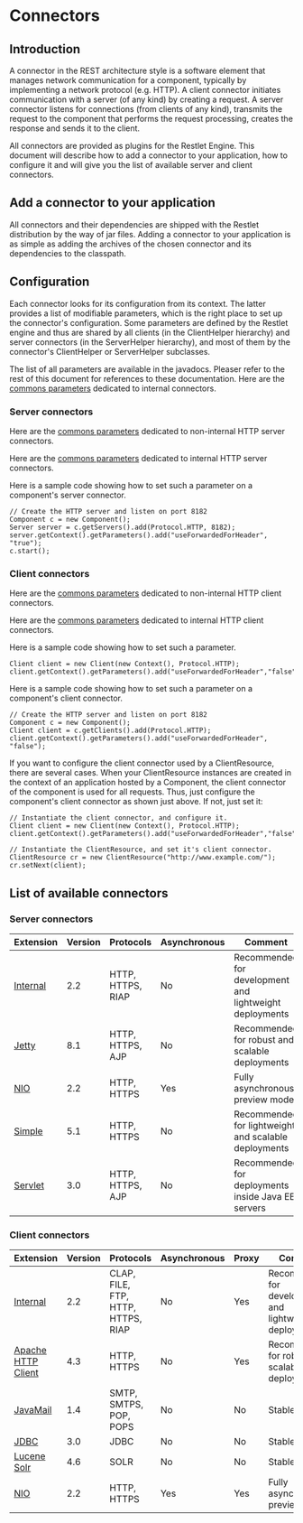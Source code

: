 # Connectors

## Introduction

A connector in the REST architecture style is a software element that
manages network communication for a component, typically by implementing
a network protocol (e.g. HTTP). A client connector initiates
communication with a server (of any kind) by creating a request. A
server connector listens for connections (from clients of any kind),
transmits the request to the component that performs the request
processing, creates the response and sends it to the client.

All connectors are provided as plugins for the Restlet Engine. This
document will describe how to add a connector to your application, how
to configure it and will give you the list of available server and
client connectors.

## Add a connector to your application

All connectors and their dependencies are shipped with the Restlet
distribution by the way of jar files. Adding a connector to your
application is as simple as adding the archives of the chosen connector
and its dependencies to the classpath.

## Configuration

Each connector looks for its configuration from its context. The latter
provides a list of modifiable parameters, which is the right place to
set up the connector's configuration. Some parameters are defined by the
Restlet engine and thus are shared by all clients (in the ClientHelper
hierarchy) and server connectors (in the ServerHelper hierarchy), and
most of them by the connector's ClientHelper or ServerHelper subclasses.

The list of all parameters are available in the javadocs. Pleaser refer
to the rest of this document for references to these documentation. Here
are the [commons
parameters](javadocs://jse/engine/org/restlet/engine/connector/BaseHelper.html)
dedicated to internal connectors.

### Server connectors

Here are the [commons
parameters](javadocs://jse/engine/org/restlet/engine/adapter/HttpServerHelper.html)
dedicated to non-internal HTTP server connectors.

Here are the [commons
parameters](javadocs://jse/engine/org/restlet/engine/connector/ServerConnectionHelper.html)
dedicated to internal HTTP server connectors.

Here is a sample code showing how to set such a parameter on a
component's server connector.

    // Create the HTTP server and listen on port 8182
    Component c = new Component();
    Server server = c.getServers().add(Protocol.HTTP, 8182);
    server.getContext().getParameters().add("useForwardedForHeader", "true");
    c.start();

### Client connectors

Here are the [commons parameters](javadocs://jse/engine/org/restlet/engine/adapter/HttpClientHelper.html)
dedicated to non-internal HTTP client connectors.

Here are the [commons parameters](javadocs://jse/engine/org/restlet/engine/connector/ClientConnectionHelper.html)
dedicated to internal HTTP client connectors.

Here is a sample code showing how to set such a parameter.

    Client client = new Client(new Context(), Protocol.HTTP);
    client.getContext().getParameters().add("useForwardedForHeader","false");

Here is a sample code showing how to set such a parameter on a
component's client connector.

    // Create the HTTP server and listen on port 8182
    Component c = new Component();
    Client client = c.getClients().add(Protocol.HTTP);
    client.getContext().getParameters().add("useForwardedForHeader", "false");

If you want to configure the client connector used by a ClientResource,
there are several cases. When your ClientResource instances are created
in the context of an application hosted by a Component, the client
connector of the component is used for all requests. Thus, just
configure the component's client connector as shown just above. If not,
just set it:

    // Instantiate the client connector, and configure it.
    Client client = new Client(new Context(), Protocol.HTTP);
    client.getContext().getParameters().add("useForwardedForHeader","false");

    // Instantiate the ClientResource, and set it's client connector.
    ClientResource cr = new ClientResource("http://www.example.com/");
    cr.setNext(client);

## List of available connectors

### Server connectors

Extension | Version | Protocols | Asynchronous | Comment
--------- | ------- | --------- | ------------ | ---------
[Internal](guide:///core/engine/internal-connectors "Internal connectors") | 2.2 | HTTP, HTTPS, RIAP | No | Recommended for development and lightweight deployments
[Jetty](guide:///extensions/jetty "Eclipse Jetty extension") | 8.1 | HTTP, HTTPS, AJP | No | Recommended for robust and scalable deployments
[NIO](guide:///extensions/nio "NIO extension") | 2.2 | HTTP, HTTPS | Yes | Fully asynchronous, preview mode
[Simple](guide:///extensions/simple "Simple Framework extension") | 5.1 | HTTP, HTTPS | No | Recommended for lightweight and scalable deployments
[Servlet](guide:///extensions/servlet "Servlet extension") | 3.0 | HTTP, HTTPS, AJP | No | Recommended for deployments inside Java EE servers

### Client connectors

Extension | Version | Protocols | Asynchronous | Proxy | Comment
--------- | ------- | --------- | ------------ | ----- | -------
[Internal](guide:///core/engine/internal-connectors "Internal connectors") | 2.2 | CLAP, FILE, FTP, HTTP, HTTPS, RIAP | No | Yes | Recommended for development and lightweight deployments
[Apache HTTP Client](guide:///extensions/httpclient "Apache HTTP Client extension") | 4.3 | HTTP, HTTPS | No | Yes | Recommended for robust and scalable deployments
[JavaMail](guide:///extensions/javamail "JavaMail extension") | 1.4 | SMTP, SMTPS, POP, POPS | No |  No | Stable
[JDBC](guide:///extensions/jdbc "JDBC extension") | 3.0 | JDBC | No | No | Stable
[Lucene Solr](guide:///extensions/lucene "Lucene extension") | 4.6 | SOLR | No | No | Stable
[NIO](guide:///extensions/nio "NIO extension") | 2.2 | HTTP, HTTPS | Yes | Yes | Fully asynchronous, preview mode
